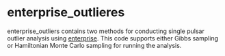 # enterprise_outlieres
enterprise_outliers contains two methods for conducting single pulsar outlier analysis using [enterprise](https://github.com/nanograv/enterprise). This code supports either Gibbs sampling or Hamiltonian Monte Carlo sampling for running the analysis.
